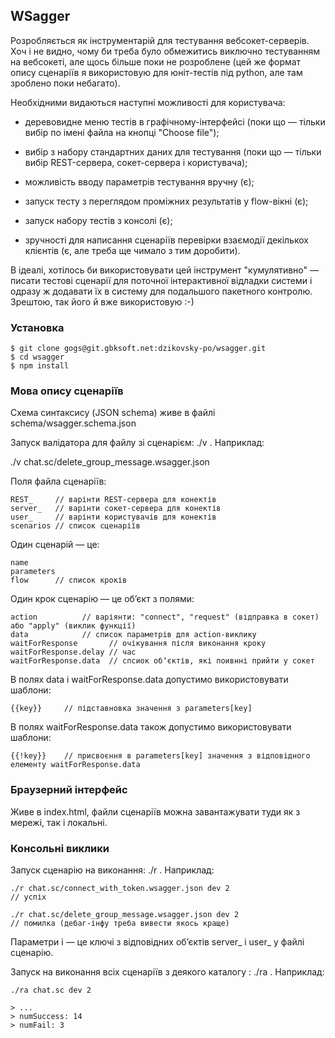 ## WSagger 

Розробляється як інструментарій для тестування вебсокет-серверів. Хоч і не видно, чому би треба було обмежитись виключно тестуванням на вебсокеті, але щось більше поки не розроблене (цей же формат опису сценаріїв я використовую для юніт-тестів під python, але там зроблено поки небагато).
   

Необхідними видаються наступні можливості для користувача:

* деревовидне меню тестів в графічному-інтерфейсі (поки що — тільки вибір по імені файла на кнопці "Choose file");

* вибір з набору стандартних даних для тестування (поки що — тільки вибір REST-сервера, сокет-сервера і користувача);

* можливість вводу параметрів тестування вручну (є);

* запуск тесту з переглядом проміжних результатів у flow-вікні (є);

* запуск набору тестів з консолі (є);

* зручності для написання сценаріїв перевірки взаємодії декількох клієнтів (є, але треба ще чимало з тим доробити).
   
В ідеалі, хотілось би використовувати цей інструмент "кумулятивно" — писати тестові сценарії для поточної інтерактивної відладки системи і одразу ж додавати їх в систему для подальшого пакетного контролю. Зрештою, так його й вже використовую :-)


### Установка

    $ git clone gogs@git.gbksoft.net:dzikovsky-po/wsagger.git
    $ cd wsagger
    $ npm install


### Мова опису сценаріїв

Схема синтаксису (JSON schema) живе в файлі schema/wsagger.schema.json

Запуск валідатора для файлу зі сценарієм: ./v <filename>. Наприклад:

./v chat.sc/delete_group_message.wsagger.json   

Поля файла сценаріїв:
 
    REST_     // варінти REST-сервера для конектів
    server_   // варінти сокет-сервера для конектів
    user_     // варінти користувачів для конектів
    scenarios // список сценаріїв
    

Один сценарій — це: 

    name
    parameters
    flow      // список кроків


Один крок сценарію — це обʼєкт з полями:

    action          // варіянти: "connect", "request" (відправка в сокет) або "apply" (виклик функції)
    data            // список параметрів для action-виклику
    waitForResponse       // очікування після виконання кроку
    waitForResponse.delay // час
    waitForResponse.data  // спсиок обʼєктів, які поивнні прийти у сокет

В полях data і waitForResponse.data допустимо використовувати шаблони:

    {{key}}     // підставновка значення з parameters[key]

В полях waitForResponse.data також допустимо використовувати шаблони:
    
    {{!key}}    // присвоєння в parameters[key] значення з відповідного елементу waitForResponse.data


### Браузерний інтерфейс

Живе в index.html, файли сценаріїв можна завантажувати туди як з мережі, так і локальні.


### Консольні виклики

Запуск сценарію на виконання: ./r <filename> <server> <user>. Наприклад:

    ./r chat.sc/connect_with_token.wsagger.json dev 2   
    // успіх 
    
    ./r chat.sc/delete_group_message.wsagger.json dev 2 
    // помилка (дебаг-інфу треба вивести якось краще)

Параметри <server> і <user> — це ключі з відповідних обʼєктів server_ і user_ у файлі сценарію.

Запуск на виконання всіх сценаріїв з деякого каталогу : ./ra <dirname> <server> <user>. Наприклад:

    ./ra chat.sc dev 2

    > ...   
    > numSuccess: 14   
    > numFail: 3   



